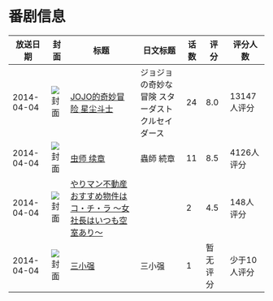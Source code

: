# 番剧信息

|放送日期|封面|标题|日文标题|话数|评分|评分人数|
|---|---|---|---|---|---|---|
|2014-04-04|![封面](https://lain.bgm.tv/pic/cover/c/6b/c7/85631_Gi7oH.jpg)|[JOJO的奇妙冒险 星尘斗士](https://bangumi.tv/subject/85631)|ジョジョの奇妙な冒険 スターダストクルセイダース|24|8.0|13147人评分|
|2014-04-04|![封面](https://lain.bgm.tv/pic/cover/c/a6/33/92705_P0yq4.jpg)|[虫师 续章](https://bangumi.tv/subject/92705)|蟲師 続章|11|8.5|4126人评分|
|2014-04-04|![封面](https://bangumi.tv/img/no_icon_subject.png)|[やりマン不動産 おすすめ物件はコ・チ・ラ ～女社長はいつも空室あり～](https://bangumi.tv/subject/100021)||2|4.5|148人评分|
|2014-04-04|![封面](https://lain.bgm.tv/pic/cover/c/94/2e/469406_hLx17.jpg)|[三小强](https://bangumi.tv/subject/469406)|三小强|1|暂无评分|少于10人评分|
